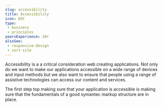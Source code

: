 ```yaml
---
slug: accessibility
title: Accessibility
icon: W3C
type:
 - business
 - principles
yearsExperience: 20+
alsoSee:
 - responsive-design
 - sort-site
---
```


Accessibility is a a critical consideration web creating
applications. Not only do we want to make our applications
accessible on a wide range of devices and input methods but
we also want to ensure that people using a range of
assistive technologies can access our content and services.

The first step top making sure that your application is
accessible is making sure that the fundamentals of a good
symantec markup structure are in place.
